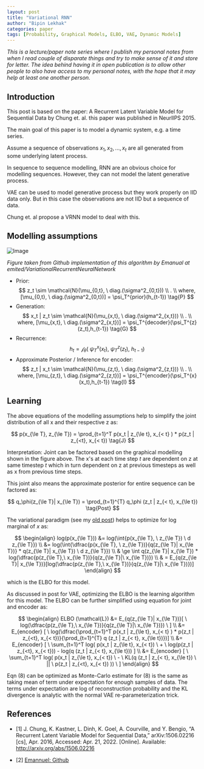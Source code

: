 ```yaml
---
layout: post
title: "Variational RNN"
author: "Bipin Lekhak"
categories: paper
tags: [Probability, Graphical Models, ELBO, VAE, Dynamic Models]
---
```



*This is a lecture/paper note series where I publish my personal notes from when
I read couple of disparate things and try to make sense of it and store for
letter. The idea behind having it in open publication is to allow other people
to also have access to my personal notes, with the hope that it may help at
least one another person.*

## Introduction

This post is based on the paper: A Recurrent Latent Variable Model for
Sequential Data by Chung et. al. this paper was published in NeurlIPS 2015.

The main goal of this paper is to model a dynamic system, e.g. a time series.

Assume a sequence of observations $x_1, x_2, ..., x_t$ are all generated from
some underlying latent process.

In sequence to sequence modelling, RNN are an obvious choice for modelling
sequences. However, they can not model the latent generative process.

VAE can be used to model generative process but they work properly on IID data
only. But in this case the observations are not IID but a sequence of data.

Chung et. al propose a VRNN model to deal with this.

## Modelling assumptions

![Image](https://github.com/emited/VariationalRecurrentNeuralNetwork/raw/master/images/fig_1_vrnn.png)

*Figure taken from Github implementation of this algorithm by Emanual at emited/VariationalRecurrentNeuralNetwork*

- Prior:
  $$
  z_t \sim \mathcal{N}(\mu_{0,t}, \ diag.(\sigma^2_{0,t})) \\ . \\
  where, [\mu_{0,t}, \ diag.(\sigma^2_{0,t})] = \psi_T^{prior}(h_{t-1}) \tag{P}
  $$
- Generation:
  $$
  x_t | z_t \sim \mathcal{N}(\mu_{x,t}, \ diag.(\sigma^2_{x,t})) \\ . \\
  where, [\mu_{x,t}, \ diag.(\sigma^2_{x,t})] =
  \psi_T^{decoder}(\psi_T^{z}(z_t),h_{t-1}) \tag{G}
  $$
- Recurrence:
  $$
  h_t = \mathcal{f}_\theta( \ \psi_T^x(x_t), \ \psi_T^z(z_t), \ h_{t-1} ) \tag{R}
  $$
- Approximate Posterior / Inference for encoder:
  $$
  z_t | x_t \sim \mathcal{N}(\mu_{z,t}, \ diag.(\sigma^2_{z,t})) \\ . \\
  where, [\mu_{z,t}, \ diag.(\sigma^2_{z,t})] =
  \psi_T^{encoder}(\psi_T^{x}(x_t),h_{t-1}) \tag{I}
  $$

## Learning

The above equations of the modelling assumptions help to simplify the joint
distribution of all x and their respective z as:

$$
p(x_{\le T}, z_{\le T}) = \prod_{t=1}^T p(x_t | z_{\le t}, x_{< t} ) * p(z_t |
z_{<t}, x_{< t}) \tag{J}
$$

Interpretation: Joint can be factored based on the graphical modelling shown in
the figure above. The x's at each time step $t$ are dependent on z at same
timestep $t$ which in turn dependent on z at previous timesteps as well as x
from previous time steps.

This joint also means the approximate posterior for entire sequence can be factored as:

$$
q_\phi(z_{\le T}| x_{\le T}) = \prod_{t=1}^{T} q_\phi (z_t | z_{< t}, x_{\le t}) \tag{Post}
$$

The variational paradigm (see my [old post](https://bipin-lekhak.github.io/paper/vae.html)) helps to
optimize for log marginal of $x$ as:

$$
\begin{align}
log(p(x_{\le T})) &= log(\int{p(x_{\le T}, \ z_{\le T}) \ d z_{\le T}}) \\
&= log(\int{\dfrac{p(x_{\le T}, \ z_{\le T})}{q(z_{\le T}| x_{\le T})} *
q(z_{\le T}| x_{\le T}) \ d z_{\le T}}) \\
& \ge \int q(z_{\le T}| x_{\le T}) * log(\dfrac{p(z_{\le T},\ x_{\le
T})}{q(z_{\le T}|\ x_{\le T})}) \\
& = E_{q(z_{\le T}| x_{\le T})}[log(\dfrac{p(z_{\le T},\ x_{\le
T})}{q(z_{\le T}|\ x_{\le T})})]
\end{align}
$$

which is the ELBO for this model.

As discussed in post for VAE, optimizing the ELBO is the learning algorithm for
this model. The ELBO can be further simplified using equation for joint and
encoder as:

$$
\begin{align}
ELBO (\mathcal{L}) &= E_{q(z_{\le T}| x_{\le T})}[ \ log(\dfrac{p(z_{\le T},\ x_{\le
T})}{q(z_{\le T}|\ x_{\le T})}) \ ] \\
&= E_{encoder} [ \ log(\dfrac{\prod_{t=1}^T p(x_t | z_{\le t}, x_{< t} ) * p(z_t |
z_{<t}, x_{< t})}{\prod_{t=1}^{T} q (z_t | z_{< t}, x_{\le t})})] \\
&= E_{encoder} [ \ \sum_{t=1}^T log( p(x_t | z_{\le t}, x_{< t}) \ + \ log(p(z_t |
z_{<t}, x_{< t})) - log(q (z_t | z_{< t}, x_{\le t})) ] \\
&= E_{encoder} [ \ \sum_{t=1}^T log( p(x_t | z_{\le t}, x_{< t}) \ - \ KL(q (z_t
| z_{< t}, x_{\le t}) \ || \ p(z_t | z_{<t}, x_{< t}) )) \ ]
\end{align}
$$

Eqn (8) can be optimized as Monte-Carlo estimate for (8) is the same as taking
mean of term under expectation for enough samples of data. The terms under
expectation are log of reconstruction probability and the KL divergence is
analytic with the normal VAE re-parameterization trick.

## References

- [1] J. Chung, K. Kastner, L. Dinh, K. Goel, A. Courville, and Y. Bengio, “A Recurrent Latent Variable Model for Sequential Data,” arXiv:1506.02216 [cs], Apr. 2016, Accessed: Apr. 21, 2022. [Online]. Available: <http://arxiv.org/abs/1506.02216>

- [2] [Emannuel: Github](https://github.com/emited/VariationalRecurrentNeuralNetwork)

